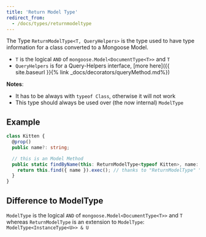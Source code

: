 ```yaml
---
title: 'Return Model Type'
redirect_from:
  - /docs/types/returnmodeltype
---
```


The Type `ReturnModelType<T, QueryHelpers>` is the type used to have type information for a class converted to a Mongoose Model.

- `T` is the logical `AND` of `mongoose.Model<DocumentType<T>>` and `T`
- `QueryHelpers` is for a Query-Helpers interface, [more here]({{ site.baseurl }}{% link _docs/decorators/queryMethod.md%})

**Notes**:
- It has to be always with `typeof Class`, otherwise it will not work
- This type should always be used over (the now internal) `ModelType`

## Example

```ts
class Kitten {
  @prop()
  public name?: string;

  // this is an Model Method
  public static findByName(this: ReturnModelType<typeof Kitten>, name: string) {
    return this.find({ name }).exec(); // thanks to "ReturnModelType" "this" has type information
  }
}
```

## Difference to ModelType

`ModelType` is the logical `AND` of `mongoose.Model<DocumentType<T>>` and `T` whereas `ReturnModelType` is an extension to `ModelType`:
`ModelType<InstanceType<U>> & U`
